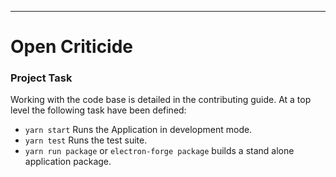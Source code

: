 
---
# Open Criticide

### Project Task
Working with the code base is detailed in the contributing guide. At a top level
the following task have been defined:

- ``yarn start`` Runs the Application in development mode.
- ``yarn test`` Runs the test suite.
- ``yarn run package`` or ``electron-forge package`` builds a stand alone application package.


